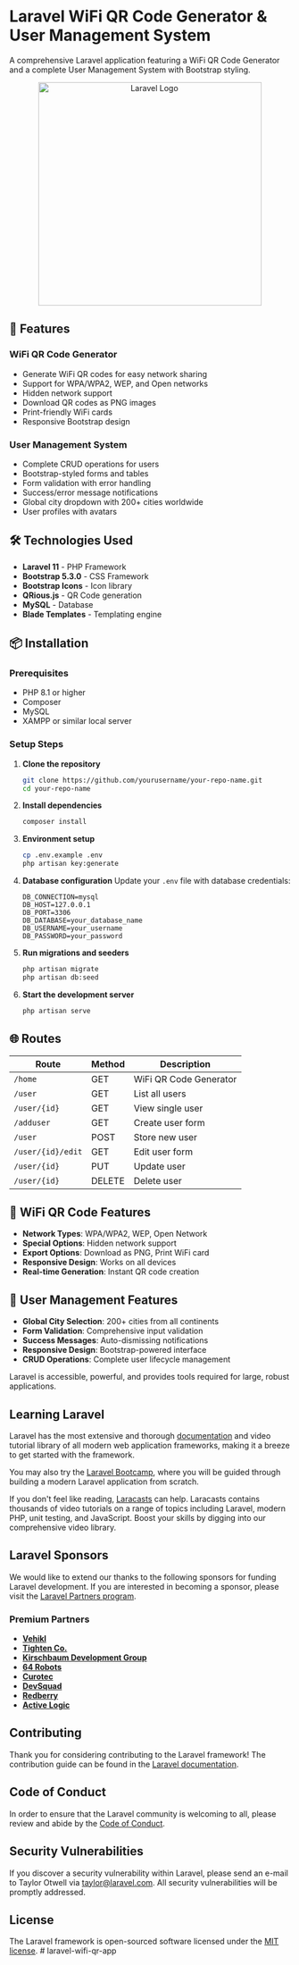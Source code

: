 # Laravel WiFi QR Code Generator & User Management System

A comprehensive Laravel application featuring a WiFi QR Code Generator and a complete User Management System with Bootstrap styling.

<p align="center"><a href="https://laravel.com" target="_blank"><img src="https://raw.githubusercontent.com/laravel/art/master/logo-lockup/5%20SVG/2%20CMYK/1%20Full%20Color/laravel-logolockup-cmyk-red.svg" width="400" alt="Laravel Logo"></a></p>

## 🚀 Features

### WiFi QR Code Generator

-   Generate WiFi QR codes for easy network sharing
-   Support for WPA/WPA2, WEP, and Open networks
-   Hidden network support
-   Download QR codes as PNG images
-   Print-friendly WiFi cards
-   Responsive Bootstrap design

### User Management System

-   Complete CRUD operations for users
-   Bootstrap-styled forms and tables
-   Form validation with error handling
-   Success/error message notifications
-   Global city dropdown with 200+ cities worldwide
-   User profiles with avatars

## 🛠️ Technologies Used

-   **Laravel 11** - PHP Framework
-   **Bootstrap 5.3.0** - CSS Framework
-   **Bootstrap Icons** - Icon library
-   **QRious.js** - QR Code generation
-   **MySQL** - Database
-   **Blade Templates** - Templating engine

## 📦 Installation

### Prerequisites

-   PHP 8.1 or higher
-   Composer
-   MySQL
-   XAMPP or similar local server

### Setup Steps

1. **Clone the repository**

    ```bash
    git clone https://github.com/yourusername/your-repo-name.git
    cd your-repo-name
    ```

2. **Install dependencies**

    ```bash
    composer install
    ```

3. **Environment setup**

    ```bash
    cp .env.example .env
    php artisan key:generate
    ```

4. **Database configuration**
   Update your `.env` file with database credentials:

    ```env
    DB_CONNECTION=mysql
    DB_HOST=127.0.0.1
    DB_PORT=3306
    DB_DATABASE=your_database_name
    DB_USERNAME=your_username
    DB_PASSWORD=your_password
    ```

5. **Run migrations and seeders**

    ```bash
    php artisan migrate
    php artisan db:seed
    ```

6. **Start the development server**
    ```bash
    php artisan serve
    ```

## 🌐 Routes

| Route             | Method | Description            |
| ----------------- | ------ | ---------------------- |
| `/home`           | GET    | WiFi QR Code Generator |
| `/user`           | GET    | List all users         |
| `/user/{id}`      | GET    | View single user       |
| `/adduser`        | GET    | Create user form       |
| `/user`           | POST   | Store new user         |
| `/user/{id}/edit` | GET    | Edit user form         |
| `/user/{id}`      | PUT    | Update user            |
| `/user/{id}`      | DELETE | Delete user            |

## 📱 WiFi QR Code Features

-   **Network Types**: WPA/WPA2, WEP, Open Network
-   **Special Options**: Hidden network support
-   **Export Options**: Download as PNG, Print WiFi card
-   **Responsive Design**: Works on all devices
-   **Real-time Generation**: Instant QR code creation

## 👥 User Management Features

-   **Global City Selection**: 200+ cities from all continents
-   **Form Validation**: Comprehensive input validation
-   **Success Messages**: Auto-dismissing notifications
-   **Responsive Design**: Bootstrap-powered interface
-   **CRUD Operations**: Complete user lifecycle management

Laravel is accessible, powerful, and provides tools required for large, robust applications.

## Learning Laravel

Laravel has the most extensive and thorough [documentation](https://laravel.com/docs) and video tutorial library of all modern web application frameworks, making it a breeze to get started with the framework.

You may also try the [Laravel Bootcamp](https://bootcamp.laravel.com), where you will be guided through building a modern Laravel application from scratch.

If you don't feel like reading, [Laracasts](https://laracasts.com) can help. Laracasts contains thousands of video tutorials on a range of topics including Laravel, modern PHP, unit testing, and JavaScript. Boost your skills by digging into our comprehensive video library.

## Laravel Sponsors

We would like to extend our thanks to the following sponsors for funding Laravel development. If you are interested in becoming a sponsor, please visit the [Laravel Partners program](https://partners.laravel.com).

### Premium Partners

-   **[Vehikl](https://vehikl.com)**
-   **[Tighten Co.](https://tighten.co)**
-   **[Kirschbaum Development Group](https://kirschbaumdevelopment.com)**
-   **[64 Robots](https://64robots.com)**
-   **[Curotec](https://www.curotec.com/services/technologies/laravel)**
-   **[DevSquad](https://devsquad.com/hire-laravel-developers)**
-   **[Redberry](https://redberry.international/laravel-development)**
-   **[Active Logic](https://activelogic.com)**

## Contributing

Thank you for considering contributing to the Laravel framework! The contribution guide can be found in the [Laravel documentation](https://laravel.com/docs/contributions).

## Code of Conduct

In order to ensure that the Laravel community is welcoming to all, please review and abide by the [Code of Conduct](https://laravel.com/docs/contributions#code-of-conduct).

## Security Vulnerabilities

If you discover a security vulnerability within Laravel, please send an e-mail to Taylor Otwell via [taylor@laravel.com](mailto:taylor@laravel.com). All security vulnerabilities will be promptly addressed.

## License

The Laravel framework is open-sourced software licensed under the [MIT license](https://opensource.org/licenses/MIT).
#   l a r a v e l - w i f i - q r - a p p  
 